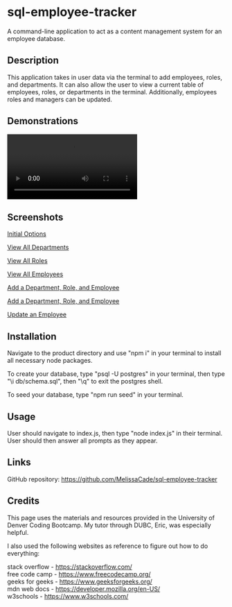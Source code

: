 # sql-employee-tracker

A command-line application to act as a content management system for an employee database.

## Description

This application takes in user data via the terminal to add employees, roles, and departments. It can also allow the user to view a current table of employees, roles, or departments in the terminal. Additionally, employees roles and managers can be updated.

## Demonstrations

<video controls src="assets/video_walkthrough/Recording 2024-04-11 233844.mp4" title="Demonstration Video"></video>

## Screenshots

[Initial Options](./assets/images/Screenshot%202024-04-11%20221404.jpg)

[View All Departments](./assets/images/Screenshot%202024-04-11%20221652.jpg)

[View All Roles](./assets/images/Screenshot%202024-04-11%20224434.jpg)

[View All Employees](./assets/images/Screenshot%202024-04-11%20224639.jpg)

[Add a Department, Role, and Employee](./assets/images/Screenshot%202024-04-11%20225047.jpg)

[Add a Department, Role, and Employee](./assets/images/Screenshot%202024-04-11%20225211.jpg)

[Update an Employee](./assets/images/Screenshot%202024-04-11%20225327.jpg)

## Installation

Navigate to the product directory and use "npm i" in your terminal to install all necessary node packages.

To create your database, type "psql -U postgres" in your terminal, then type "\i db/schema.sql", then "\q" to exit the postgres shell.

To seed your database, type "npm run seed" in your terminal.

## Usage

User should navigate to index.js, then type "node index.js" in their terminal.
User should then answer all prompts as they appear.

## Links

GitHub repository: https://github.com/MelissaCade/sql-employee-tracker

## Credits

This page uses the materials and resources provided in the University of Denver Coding Bootcamp. My tutor through DUBC, Eric, was especially helpful.

I also used the following websites as reference to figure out how to do everything:

stack overflow - https://stackoverflow.com/  
free code camp - https://www.freecodecamp.org/  
geeks for geeks - https://www.geeksforgeeks.org/  
mdn web docs - https://developer.mozilla.org/en-US/  
w3schools - https://www.w3schools.com/
